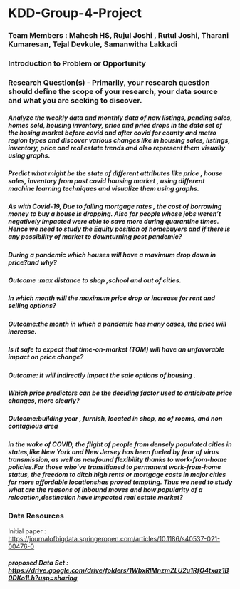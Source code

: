# KDD-Group-4-Project

### Team Members : Mahesh HS, Rujul Joshi , Rutul Joshi, Tharani Kumaresan, Tejal Devkule, Samanwitha Lakkadi

### Introduction to Problem or Opportunity
  

### Research Question(s) - Primarily, your research question should define the scope of your research, your data source and what you are seeking to discover.
##### Analyze the weekly data and monthly data of new listings, pending sales, homes sold, housing inventory, price and price drops in the data set of the hosing market before covid and after covid for county and metro region types and discover various changes  like in housing sales,  listings, inventory, price and real estate trends and also represent them visually using graphs.
#####  Predict what might be the state of different attributes like price , house sales, inventory from post covid housing market , using different machine learning techniques and visualize them using graphs. 

##### As  with Covid-19, Due to falling mortgage rates , the cost of borrowing money to buy a house is dropping. Also for people whose jobs weren’t negatively impacted were able to save more during quarantine times. Hence we need to study the Equity position of homebuyers and if there is any possibility of market to downturning post pandemic?

##### During a pandemic which houses will have a maximum drop down in price?and why?
##### Outcome :max distance to shop ,school and out of cities.

##### In which month will the maximum price drop or increase for rent and selling options?
##### Outcome:the month in which a pandemic has many cases, the price will increase.

##### Is it safe to expect that time-on-market (TOM) will have an unfavorable impact on price change?
##### Outcome: it will indirectly impact the sale options of housing .

##### Which price predictors  can be the deciding factor used to anticipate price changes, more clearly?
##### Outcome:building year , furnish, located in shop, no of rooms, and non contagious area

##### in the wake of COVID, the flight of people from densely populated cities in states,like New York and New Jersey has been fueled by fear of virus transmission, as well as newfound flexibility thanks to work-from-home policies.For those who’ve transitioned to permanent work-from-home status, the freedom to ditch high rents or mortgage costs in major cities for more affordable locationshas proved tempting. Thus we need to study what are the reasons of inbound moves and  how popularity of a relocation,destination have impacted real estate market?

### Data Resources
Initial paper : https://journalofbigdata.springeropen.com/articles/10.1186/s40537-021-00476-0
##### proposed Data Set : https://drive.google.com/drive/folders/1WbxRlMnzmZLU2u1RfO4txaz1B0DKo1Lh?usp=sharing
